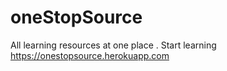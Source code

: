 # oneStopSource
All learning resources at one place . Start learning 
<br>
https://onestopsource.herokuapp.com
